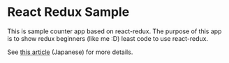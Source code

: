 
# React Redux Sample

This is sample counter app based on react-redux.
The purpose of this app is to show redux beginners (like me :D) least code to use react-redux.

See [this article](https://qiita.com/dmystk/items/398ac99433b9687ffdf0) (Japanese) for more details.
